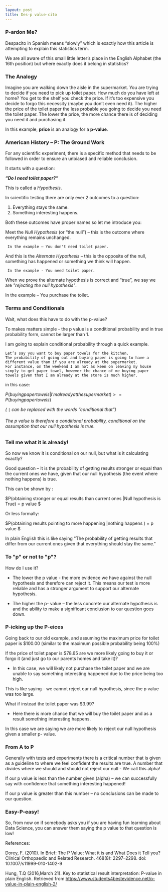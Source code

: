 ```yaml
---
layout: post
title: Des-p value-cito
---
```

### P-ardon Me?

Despacito in Spanish means “slowly” which is exactly how this article is attempting to explain this statistics term. 

We are all aware of this small little letter’s place in the English Alphabet (the 16th position) but where exactly does it belong in statistics? 

### The Analogy

Imagine you are walking down the aisle in the supermarket. You are trying to decide if you need to pick up toilet paper. How much do you have left at home? You get to the shelf you check the price. If it’s too expensive you decide to forgo this necessity (maybe you don’t even need it).  The higher the price of the toilet paper the less probable you going to decide you need the toilet paper. The lower the price, the more chance there is of deciding you need it and purchasing it. 

In this example, **price** is an analogy for a **p-value**. 


### American History – P:  The Ground Work

For any scientific experiment, there is a specific method that needs to be followed in order to ensure an unbiased and reliable conclusion. 

It starts with a question: 

**_“Do I need toilet paper?”_**

This is called a *Hypothesis*. 

In scientific testing there are only ever 2 outcomes to a question:  

1. Everything stays the same.
2. Something interesting happens. 

Both these outcomes have proper names so let me introduce you: 

Meet the *Null Hypothesis* (or “the null”) – this is the outcome where everything remains unchanged. 

     In the example – You don't need toilet paper. 

And this is the *Alternate Hypothesis* – this is the opposite of the null,  something has happened or something we think will happen. 

     In the example - You need toilet paper.

When we prove the alternate hypothesis is correct and “true”, we say we are *"rejecting the null hypothesis"*. 

In the example –  You purchase the toilet.


### Terms and Conditionals 

Wait, what does this have to do with the p-value?  

To makes matters simple - the p value is a conditional probability and in true probability form, cannot be larger than 1. 

I am going to explain conditional probability through a quick example.

    Let’s say you want to buy paper towels for the kitchen. 
    The probability of going out and buying paper is going to have a different value than if you are already at the supermarket.
    For instance, on the weekend I am not as keen on leaving my house simply to get paper towel, however the chance of me buying paper towels given that I am already at the store is much higher. 

in this case:

$P(buying paper towels| I’m already at the supermarket) >= P(buying paper towels)$ 

*( `|`  can be replaced with the words “conditional that”)* 

###### The p value is therefore a conditional probability, conditional on the assumption that our null hypothesis is true. 


### Tell me what it is already! 

So now we know it is conditional on our null, but what is it calculating exactly? 

Good question – It is the probability of getting results stronger or equal than the current ones we have, given that our null hypothesis (the event where nothing happens) is true. 

This can be shown by :

$P(obtaining stronger or equal results than current ones |Null hypothesis is True) = p value $

Or less formally: 

$P(obtaining results pointing to more happening |nothing happens ) = p value $

In plain English this is like saying "The probability of getting results that differ from our current ones given that everything should stay the same." 


### To "p" or not to "p"? 

How do I use it?

* The lower the p value - the more evidence we have against the null hypothesis and therefore can reject it.
This means our test is more reliable and has a stronger argument to support our alternate hypothesis. 

* The higher the p- value – the less concrete our alternate hypothesis is and the ability to make a significant conclusion to our question goes down. 


### P-icking up the P-eices 

Going back to our old example, and assuming the maximum price for toilet paper is $100.00 (similar to the maximum possible probability being 100%)

If the price of toilet paper is $78.65 are we more likely going to buy it or forgo it (and just go to our parents homes and take it)?

-	In this case, we will likely not purchase the toilet paper and we are unable to say something interesting happened due to the price being too high.

This is like saying - we cannot reject our null hypothesis, since the p value was too large. 

What if instead the toilet paper was $3.99?

-	Here there is more chance that we will buy the toilet paper and as a result something interesting happens. 

In this case we are saying we are more likely to reject our null hypothesis given a smaller p- value. 


### From A to P

Generally with tests and experiments there is a critical number that is given as a guideline to where we feel confident the results are true.  A number that divides where we should and should not reject our null - We call this alpha! 

If our p value is less than the number given (alpha) – we can successfully say with confidence that something interesting happened! 

If our p value is greater than this number –  no conclusions can be made to our question. 


### Easy-P-easy!

So, from now on if somebody asks you if you are having fun learning about Data Science, you can answer them saying the p value to that question is low!





References: 

Dorey, F. (2010). In Brief: The P Value: What it is and What Does it Tell you? Clinical Orthopaedic and Related Research. 468(8): 2297–2298. doi:  10.1007/s11999-010-1402-9

Hung, T.Q (2016,March 21). Key to statistical result interpretation: P-value in plain English. Retrieved from https://www.students4bestevidence.net/p-value-in-plain-english-2/
